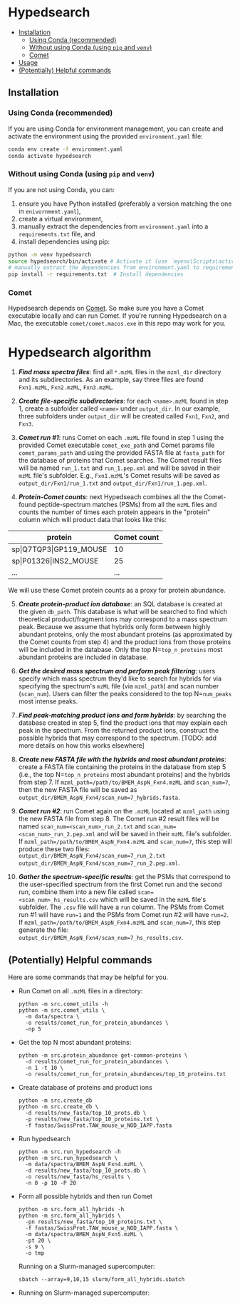 # Hypedsearch <!-- omit in toc -->

- [Installation](#installation)
  - [Using Conda (recommended)](#using-conda-recommended)
  - [Without using Conda (using `pip` and `venv`)](#without-using-conda-using-pip-and-venv)
  - [Comet](#comet)
- [Usage](#usage)
- [(Potentially) Helpful commands](#potentially-helpful-commands)


## Installation

### Using Conda (recommended)

If you are using Conda for environment management, you can create and activate the environment using the provided `environment.yaml` file:

```bash
conda env create -f environment.yaml
conda activate hypedsearch
```

### Without using Conda (using `pip` and `venv`)

If you are not using Conda, you can:

1. ensure you have Python installed (preferably a version matching the one in `enivornment.yaml`),
2. create a virtual environment, 
3. manually extract the dependencies from `environment.yaml` into a `requirements.txt` file, and
4. install dependencies using pip:

```bash
python -m venv hypedsearch
source hypedsearch/bin/activate # Activate it (use `myenv\Scripts\activate` on Windows)
# manually extract the dependencies from environment.yaml to requirements.txt
pip install -r requirements.txt  # Install dependencies
```

### Comet

Hypedsearch depends on [Comet](https://comet-ms.sourceforge.net/). 
So make sure you have a Comet executable locally and can run Comet. 
If you're running Hypedsearch on a Mac, the executable `comet/comet.macos.exe` in this repo may work for you.

<!-- ## Usage

Make sure `hypedsearch` or the environment in which you installed the Hypedsearch dependencies is activated. 
Once the environment is activated, the following command should work and show the help page:

```bash 
python hypedsearch.py -h
```

Here's an example usage of Hypedsearch that should work after cloning the repo, following the installation requirements above, and, if needed, updating the paths to the Comet executable and `comet.params` file:

```bash
python hypedsearch.py \
--mzml_dir data/spectra \
--mzml_path data/spectra/BMEM_AspN_Fxn4.mzML \
--output_dir results/test \
--db_path results/test/test.db \
--scan_num 7 \
--top_n_proteins 50 \
--num_peaks 100 \
--comet_exe_path comet/comet.macos.exe \
--comet_params_path comet/comet.params \
--fasta_path fastas/Uniprot_mouse.fasta \
--cleanup False
``` -->

# Hypedsearch algorithm

1. ***Find mass spectra files***: 
find all `*.mzML` files in the `mzml_dir` directory and its subdirectories. 
As an example, say three files are found `Fxn1.mzML`, `Fxn2.mzML`, `Fxn3.mzML`.

1. ***Create file-specific subdirectories***: 
for each `<name>.mzML` found in step 1, create a subfolder called `<name>` under `output_dir`.
In our example, three subfolders under `output_dir` will be created called `Fxn1`, `Fxn2`, and `Fxn3`.

1. ***Comet run #1***: 
runs Comet on each `.mzML` file found in step 1 using the provided Comet executable `comet_exe_path` and Comet params file `comet_params_path` and using the provided FASTA file at `fasta_path` for the database of proteins that Comet searches.
The Comet result files will be named `run_1.txt` and `run_1.pep.xml` and will be saved in their `mzML` file's subfolder. 
E.g., `Fxn1.mzML`'s Comet results will be saved as `output_dir/Fxn1/run_1.txt` and `output_dir/Fxn1/run_1.pep.xml`.

1. ***Protein-Comet counts***:
next Hypedseach combines all the the Comet-found peptide-spectrum matches (PSMs) from all the `mzML` files and counts the number of times each protein appears in the "protein" column which will product data that looks like this:

  | protein | Comet count  |
  | - | - |
  | sp\|Q7TQP3\|GP119_MOUSE | 10 | 
  | sp\|P01326\|INS2_MOUSE | 25 | 
  | ... | ... | 

  We will use these Comet protein counts as a proxy for protein abundance. 

5. ***Create protein-product ion database***: 
an SQL database is created at the given `db_path`.
This database is what will be searched to find which theoretical product/fragment ions may correspond to a mass spectrum peak. 
Because we assume that hybrids only form between highly abundant proteins, only the most abundant proteins (as approximated by the Comet counts from step 4) and the product ions from those proteins will be included in the database.
Only the top N=`top_n_proteins` most abundant proteins are included in database.

6. ***Get the desired mass spectrum and perform peak filtering***: 
users specify which mass spectrum they'd like to search for hybrids for via specifying the spectrum's `mzML` file (via `mzml_path`) and scan number (`scan_num`).
Users can filter the peaks considered to the top N=`num_peaks` most intense peaks.

7. ***Find peak-matching product ions and form hybrids***: 
by searching the database created in step 5, find the product ions that may explain each peak in the spectrum. From the returned product ions, construct the possible hybrids that may correspond to the spectrum. [TODO: add more details on how this works elsewhere]

1. ***Create new FASTA file with the hybrids and most abundant proteins***:
create a FASTA file containing the proteins in the database from step 5 (i.e., the top N=`top_n_proteins` most abundant proteins) and the hybrids from step 7.
If `mzml_path=/path/to/BMEM_AspN_Fxn4.mzML` and `scan_num=7`, then the new FASTA file will be saved as `output_dir/BMEM_AspN_Fxn4/scan_num=7_hybrids.fasta`.

1. ***Comet run #2***:
run Comet again on the `.mzML` located at `mzml_path` using the new FASTA file from step 8.
The Comet run #2 result files will be named `scan_num=<scan_num>_run_2.txt` and `scan_num=<scan_num>_run_2.pep.xml` and will be saved in their `mzML` file's subfolder.
If `mzml_path=/path/to/BMEM_AspN_Fxn4.mzML` and `scan_num=7`, this step will produce these two files: `output_dir/BMEM_AspN_Fxn4/scan_num=7_run_2.txt` `output_dir/BMEM_AspN_Fxn4/scan_num=7_run_2.pep.xml`.

1.  ***Gather the spectrum-specific results***:
get the PSMs that correspond to the user-specified spectrum from the first Comet run and the second run, combine them into a new file called `scan=<scan_num>_hs_results.csv` which will be saved in the `mzML` file's subfolder.
The `.csv` file will have a `run` column.
The PSMs from Comet run #1 will have `run=1` and the PSMs from Comet run #2 will have `run=2`. 
If `mzml_path=/path/to/BMEM_AspN_Fxn4.mzML` and `scan_num=7`, this step generate the file: `output_dir/BMEM_AspN_Fxn4/scan_num=7_hs_results.csv`.

## (Potentially) Helpful commands

Here are some commands that may be helpful for you. 

- Run Comet on all `.mzML` files in a directory:
  ```
  python -m src.comet_utils -h
  python -m src.comet_utils \
    -m data/spectra \
    -o results/comet_run_for_protein_abundances \
    -np 5
  ```
- Get the top N most abundant proteins:
  ```
  python -m src.protein_abundance get-common-proteins \
    -d results/comet_run_for_protein_abundances \
    -n 1 -t 10 \
    -o results/comet_run_for_protein_abundances/top_10_proteins.txt
  ```

- Create database of proteins and product ions
  ```
  python -m src.create_db
  python -m src.create_db \
    -d results/new_fasta/top_10_prots.db \
    -p results/new_fasta/top_10_proteins.txt \
    -f fastas/SwissProt.TAW_mouse_w_NOD_IAPP.fasta
  ```

- Run hypedsearch
  ```
  python -m src.run_hypedsearch -h 
  python -m src.run_hypedsearch \
    -m data/spectra/BMEM_AspN_Fxn4.mzML \
    -d results/new_fasta/top_10_prots.db \
    -o results/new_fasta/hs_results \
    -n 0 -p 10 -P 20
  ```

- Form all possible hybrids and then run Comet
  ```
  python -m src.form_all_hybrids -h
  python -m src.form_all_hybrids \
    -pn results/new_fasta/top_10_proteins.txt \
    -f fastas/SwissProt.TAW_mouse_w_NOD_IAPP.fasta \
    -m data/spectra/BMEM_AspN_Fxn5.mzML \
    -pt 20 \
    -s 9 \
    -o tmp
  ```

  Running on a Slurm-managed supercomputer:
  ```
  sbatch --array=9,10,15 slurm/form_all_hybrids.sbatch
  ```

- Running on Slurm-managed supercomputer:
